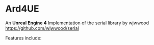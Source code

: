 # Ard4UE

An **Unreal Engine 4** Implementation of the serial library by wjwwood https://github.com/wjwwood/serial

Features include:

